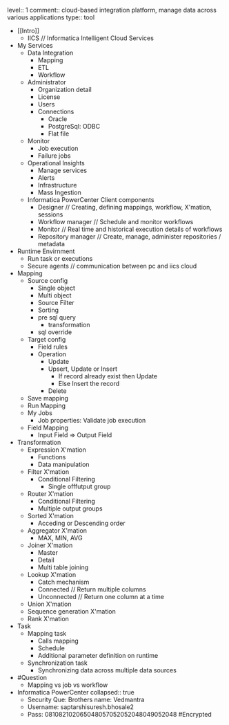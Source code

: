level:: 1
comment:: cloud-based integration platform, manage data across various applications
type:: tool

- [[Intro]]
	- IICS // Informatica Intelligent Cloud Services
- My Services
	- Data Integration
		- Mapping
		- ETL
		- Workflow
	- Administrator
		- Organization detail
		- License
		- Users
		- Connections
			- Oracle
			- PostgreSql: ODBC
			- Flat file
	- Monitor
		- Job execution
		- Failure jobs
	- Operational Insights
		- Manage services
		- Alerts
		- Infrastructure
		- Mass Ingestion
	- Informatica PowerCenter Client components
		- Designer // Creating, defining mappings, workflow, X'mation, sessions
		- Workflow manager // Schedule and monitor workflows
		- Monitor // Real time and historical execution details of workflows
		- Repository manager // Create, manage, administer repositories / metadata
- Runtime Envirnment
	- Run task or executions
	- Secure agents // communication between pc and iics cloud
- Mapping
	- Source config
		- Single object
		- Multi object
		- Source Filter
		- Sorting
		- pre sql query
			- transformation
		- sql override
	- Target config
		- Field rules
		- Operation
			- Update
			- Upsert, Update or Insert
				- If record already exist then Update
				- Else Insert the record
			- Delete
	- Save mapping
	- Run Mapping
	- My Jobs
		- Job properties: Validate job execution
	- Field Mapping
		- Input Field => Output Field
- Transformation
	- Expression X'mation
		- Functions
		- Data manipulation
	- Filter X'mation
		- Conditional Filtering
			- Single offfutput group
	- Router X'mation
		- Conditional Filtering
		- Multiple output groups
	- Sorted X'mation
		- Acceding or Descending order
	- Aggregator X'mation
		- MAX, MIN, AVG
	- Joiner X'mation
		- Master
		- Detail
		- Multi table joining
	- Lookup X'mation
		- Catch mechanism
		- Connected // Return multiple columns
		- Unconnected // Return one column at a time
	- Union X'mation
	- Sequence generation X'mation
	- Rank X'mation
- Task
	- Mapping task
		- Calls mapping
		- Schedule
		- Additional parameter definition on runtime
	- Synchronization task
		- Synchronizing data across multiple data sources
- #Question
	- Mapping vs job vs workflow
- Informatica PowerCenter
  collapsed:: true
	- Security Que: Brothers name: Vedmantra
	- Username: saptarshisuresh.bhosale2
	- Pass: 081082102065048057052052048049052048 #Encrypted